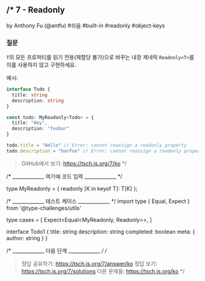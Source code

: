 /*
  7 - Readonly
  -------
  by Anthony Fu (@antfu) #쉬움 #built-in #readonly #object-keys

  ### 질문

  `T`의 모든 프로퍼티를 읽기 전용(재할당 불가)으로 바꾸는 내장 제네릭 `Readonly<T>`를 이를 사용하지 않고 구현하세요.

  예시:

  ```ts
  interface Todo {
    title: string
    description: string
  }

  const todo: MyReadonly<Todo> = {
    title: "Hey",
    description: "foobar"
  }

  todo.title = "Hello" // Error: cannot reassign a readonly property
  todo.description = "barFoo" // Error: cannot reassign a readonly property
  ```

  > GitHub에서 보기: https://tsch.js.org/7/ko
*/

/* _____________ 여기에 코드 입력 _____________ */

type MyReadonly<T> = { readonly [K in keyof T]: T[K] };

/* _____________ 테스트 케이스 _____________ */
import type { Equal, Expect } from '@type-challenges/utils'

type cases = [
  Expect<Equal<MyReadonly<Todo1>, Readonly<Todo1>>>,
]

interface Todo1 {
  title: string
  description: string
  completed: boolean
  meta: {
    author: string
  }
}

/* _____________ 다음 단계 _____________ */
/*
  > 정답 공유하기: https://tsch.js.org/7/answer/ko
  > 정답 보기: https://tsch.js.org/7/solutions
  > 다른 문제들: https://tsch.js.org/ko
*/

